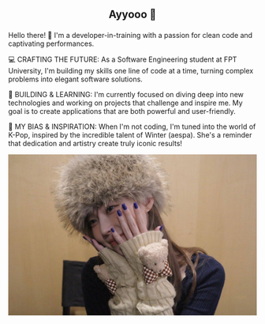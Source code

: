 ##                                                                                                        <p align="center"> Ayyooo 👋</p>

Hello there! 👋 I'm a developer-in-training with a passion for clean code and captivating performances.

💻 CRAFTING THE FUTURE: As a Software Engineering student at FPT University, I'm building my skills one line of code at a time, turning complex problems into elegant software solutions.

🚀 BUILDING & LEARNING: I'm currently focused on diving deep into new technologies and working on projects that challenge and inspire me. My goal is to create applications that are both powerful and user-friendly.

💜 MY BIAS & INSPIRATION: When I'm not coding, I'm tuned into the world of K-Pop, inspired by the incredible talent of Winter (aespa). She's a reminder that dedication and artistry create truly iconic results!

<p align="center">
  <img src="assets/3.jpg" alt="aespa Winter" width="1000"/>
</p>


